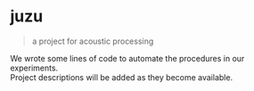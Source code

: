 # juzu

> a project for acoustic processing

We wrote some lines of code to automate the procedures in our experiments. <br>
Project descriptions will be added as they become available.
